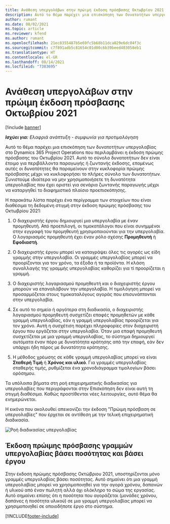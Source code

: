 ```yaml
---
title: Ανάθεση υπεργολάβων στην πρώιμη έκδοση πρόσβασης Οκτωβρίου 2021
description: Αυτό το θέμα παρέχει μια επισκόπηση των δυνατοτήτων υπεργολαβίας στο Project Operations που περιλαμβάνει η έκδοση πρώιμης πρόσβασης του Οκτωβρίου 2021.
author: rumant
ms.date: 08/02/2021
ms.topic: article
ms.reviewer: kfend
ms.author: rumant
ms.openlocfilehash: 21ec8355487b5e69fc5b68b11dca029e6dc04f3c
ms.sourcegitcommit: c7f891adb5c81654c01d00c6b39beed403058eb1
ms.translationtype: HT
ms.contentlocale: el-GR
ms.lasthandoff: 08/14/2021
ms.locfileid: "7383695"
---
```

# <a name="subcontracting-in-october-2021-early-access-release"></a>Ανάθεση υπεργολάβων στην πρώιμη έκδοση πρόσβασης Οκτωβρίου 2021

[!include [banner](../../includes/dataverse-preview.md)]

_**Ισχύει για:** Ελαφριά ανάπτυξη - συμφωνία για προτιμολόγηση_

Αυτό το θέμα παρέχει μια επισκόπηση των δυνατοτήτων υπεργολαβίας στο Dynamics 365 Project Operations που περιλαμβάνει η έκδοση πρώιμης πρόσβασης του Οκτωβρίου 2021. Αυτό το σύνολο δυνατοτήτων δεν είναι έτοιμο για περιβάλλοντα παραγωγής ή ζωντανής έκδοσης, επομένως αυτές οι δυνατότητες θα παραμείνουν στην κυκλοφορία πρώιμης πρόσβασης μέχρι να κυκλοφορήσει το πλήρες σύνολο των δυνατοτήτων. Συνιστούμε ιδιαίτερα να μην χρησιμοποιήσετε τη δυνατότητα υπεργολαβίας που έχει οριστεί για σενάρια ζωντανής παραγωγής μέχρι να καταργηθεί το διαφημιστικό πλαίσιο προεπισκόπησης. 

Η παρακάτω λίστα παρέχει ένα περίγραμμα των στοιχείων που είναι διαθέσιμα τη δεδομένη στιγμή στην έκδοση πρώιμης πρόσβασης του Οκτωβρίου 2021:

1. Ο διαχειριστής έργου δημιουργεί μια υπεργολαβία με έναν προμηθευτή. Από προεπιλογή, οι τιμοκατάλογοι που είναι συνημμένοι στην εγγραφή του προμηθευτή χρησιμοποιούνται για την υπεργολαβία. Ο λογαριασμός προμηθευτή έχει έναν ρόλο σχέσης **Προμηθευτή** ή **Εφοδιαστή**.

2. Ο διαχειριστής έργου μπορεί να καταγράψει όλες τις αγορές ως είδη γραμμής στην υπεργολαβία. Οι γραμμές υπεργολαβίας μπορεί να προορίζονται για τον χρόνο, τα έξοδα ή τα προϊόντα. Η κλάση συναλλαγής της γραμμής υπεργολαβίας καθορίζει για τί προορίζεται η γραμμή.

3. Ο διαχειριστής λογαριασμού προμηθευτή και ο διαχειριστής έργου μπορούν να επαναλάβουν την υπεργολαβία. Η τιμολόγηση μπορεί να προσαρμόζεται στους τιμοκαταλόγους αγοράς που επισυνάπτονται στην υπεργολαβία.

4. Σε αυτό το σημείο ή αργότερα στη διαδικασία, ο διαχειριστής λογαριασμού προμηθευτή συσχετίζει επαφές προμηθετών με κάθε γραμμή υπεργολαβίας, εάν η γραμμή υπεργολαβίας προορίζεται για τον χρόνο. Αυτή η συσχέτιση παρέχει πληροφορίες στον διαχειριστή έργου που εργάζεται στην υπεργολαβία. Όταν μια επαφή προμηθευτή συσχετίζεται με μια γραμμή υπεργολαβίας, το σύστημα δημιουργεί αυτόματα έναν πόρο με δυνατότητα κράτησης από την επαφή, εάν δεν υπάρχει ήδη πόρος με δυνατότητα κράτησης.

5. Η μέθοδος χρέωσης σε κάθε γραμμή υπεργολαβίας μπορεί να είναι **Σταθερή Τιμή** ή **Χρόνος και υλικό**. Για γραμμές υπεργολαβίας σταθερής τιμής, ρυθμίζεται ένα χρονοδιάγραμμα τιμολογίων βάσει ορόσημου.

Τα υπόλοιπα βήματα στη ροή επιχειρηματικής διαδικασίας για υπεργολαβίες που περιγράφονται στην Επισκόπηση δεν είναι αυτή τη στιγμή διαθέσιμα. Καθώς προστίθενται νέες λειτουργίες, αυτό θέμα θα ενημερώνεται. 

Η εικόνα που ακολουθεί απεικονίζει την έκδοση "Πρώιμη πρόσβαση σε υπεργολαβίες" που έρχεται σε αντίθεση με την τελική επιχειρηματική διαδικασία.

![Ροή διαδικασίας υπεργολαβίας](../media/SubcontractingEAFlow.png)  


## <a name="quantity-based-and-work-based-subcontract-lines-early-access-release"></a>Έκδοση πρώιμης πρόσβασης γραμμών υπεργολαβίας βάσει ποσότητας και βάσει έργου
Στην έκδοση πρώιμης πρόσβασης Οκτώβριου 2021, υποστηρίζονται μόνο γραμμές υπεργολαβίας βάσει ποσότητας. Αυτό σημαίνει ότι μια γραμμή υπεργολαβίας μπορεί να χρησιμοποιηθεί για την αγορά χρόνου, δαπανών ή υλικού από έναν πωλητή αλλά όχι ολόκληρο το σώμα της εργασίας. Αυτό σημαίνει επίσης ότι η ποσότητα που αγοράζεται (μονάδες χρόνου, δαπάνες ή ποσότητα υλικού) σε μια γραμμή υπεργολαβίας μπορεί να χρησιμοποιηθεί σε οποιοδήποτε έργο στο σύστημα.



[!INCLUDE[footer-include](../../includes/footer-banner.md)]
